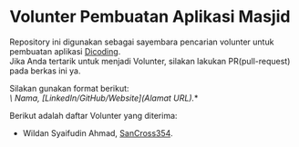 # Volunter Pembuatan Aplikasi Masjid
Repository ini digunakan sebagai sayembara pencarian volunter untuk pembuatan aplikasi [Dicoding](www.dicoding.com).<br>
Jika Anda tertarik untuk menjadi Volunter, silakan lakukan PR(pull-request) pada berkas ini ya.<br>

Silakan gunakan format berikut:<br>
*\ Nama, [LinkedIn/GitHub/Website](Alamat URL).**  

Berikut adalah daftar Volunter yang diterima:
* Wildan Syaifudin Ahmad, [SanCross354](https://github.com/SanCross354).
